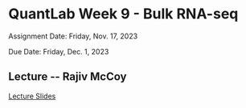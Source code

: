 # QuantLab Week 9 - Bulk RNA-seq

Assignment Date: Friday, Nov. 17, 2023

Due Date: Friday, Dec. 1, 2023

## Lecture -- Rajiv McCoy

[Lecture Slides](https://www.dropbox.com/scl/fi/qrdlsfg054xz3mkicatec/20231117_qblab_gex.pptx?rlkey=9o684hms6niwdgthanalbk81k&dl=0)

<!--
## Live coding resources

You will need to erase old versions of the conda install scripts from last week (`rm ~/conda_install*`). The new versions of the scripts can be found at [github](https://www.github.com/bxlab/cmdb-laptop-setup), [conda_install_arm64.sh](https://github.com/bxlab/cmdb-laptop-setup/raw/master/conda_install_arm64.sh) and [conda_install_x86.sh](https://github.com/bxlab/cmdb-laptop-setup/raw/master/conda_install_x86.sh).

## Homework Assignment

Complete the homework assignment in your `week8` submission directory in your `qbb2023-answers`.

[Homework Assignment](../assignments/lab/3D_genome/assignment/)
-->
